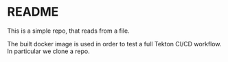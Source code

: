 # README

This is a simple repo, that reads from a file.

The built docker image is used in order to test a full Tekton CI/CD workflow.
In particular we clone a repo.